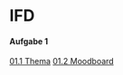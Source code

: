 # IFD

#### Aufgabe 1

[01.1 Thema](https://sorayafe.github.io/IFD/01_Aufgabe/thema.html)
[01.2 Moodboard](https://sorayafe.github.io/IFD/01_Aufgabe/moodboard.html)
